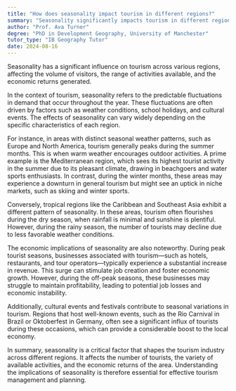 ```yaml
---
title: "How does seasonality impact tourism in different regions?"
summary: "Seasonality significantly impacts tourism in different regions by influencing tourist numbers, activities, and economic returns."
author: "Prof. Ava Turner"
degree: "PhD in Development Geography, University of Manchester"
tutor_type: "IB Geography Tutor"
date: 2024-08-16
---
```


Seasonality has a significant influence on tourism across various regions, affecting the volume of visitors, the range of activities available, and the economic returns generated.

In the context of tourism, seasonality refers to the predictable fluctuations in demand that occur throughout the year. These fluctuations are often driven by factors such as weather conditions, school holidays, and cultural events. The effects of seasonality can vary widely depending on the specific characteristics of each region.

For instance, in areas with distinct seasonal weather patterns, such as Europe and North America, tourism generally peaks during the summer months. This is when warm weather encourages outdoor activities. A prime example is the Mediterranean region, which sees its highest tourist activity in the summer due to its pleasant climate, drawing in beachgoers and water sports enthusiasts. In contrast, during the winter months, these areas may experience a downturn in general tourism but might see an uptick in niche markets, such as skiing and winter sports.

Conversely, tropical regions like the Caribbean and Southeast Asia exhibit a different pattern of seasonality. In these areas, tourism often flourishes during the dry season, when rainfall is minimal and sunshine is plentiful. However, during the rainy season, the number of tourists may decline due to less favorable weather conditions.

The economic implications of seasonality are also noteworthy. During peak tourist seasons, businesses associated with tourism—such as hotels, restaurants, and tour operators—typically experience a substantial increase in revenue. This surge can stimulate job creation and foster economic growth. However, during the off-peak seasons, these businesses may struggle to maintain profitability, leading to potential job losses and economic instability.

Additionally, cultural events and festivals contribute to seasonal variations in tourism. Regions that host well-known events, such as the Rio Carnival in Brazil or Oktoberfest in Germany, often see a significant influx of tourists during these occasions, which can provide a considerable boost to the local economy.

In summary, seasonality is a critical factor that shapes the tourism industry across different regions. It affects the number of tourists, the variety of available activities, and the economic returns of the area. Understanding the implications of seasonality is therefore essential for effective tourism management and planning.
    